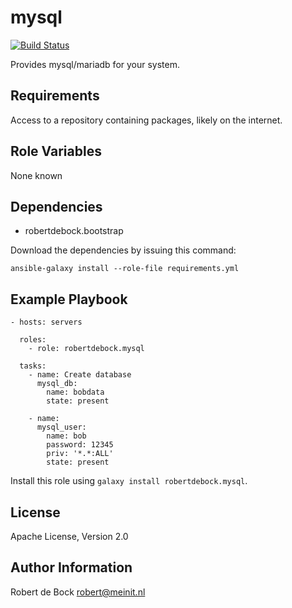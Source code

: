 mysql
=========

[![Build Status](https://travis-ci.org/robertdebock/ansible-role-mysql.svg?branch=master)](https://travis-ci.org/robertdebock/ansible-role-mysql)

Provides mysql/mariadb for your system.

Requirements
------------

Access to a repository containing packages, likely on the internet.

Role Variables
--------------

None known

Dependencies
------------

- robertdebock.bootstrap

Download the dependencies by issuing this command:
```
ansible-galaxy install --role-file requirements.yml
```

Example Playbook
----------------

```
- hosts: servers

  roles:
    - role: robertdebock.mysql

  tasks:
    - name: Create database
      mysql_db:
        name: bobdata
        state: present

    - name:
      mysql_user:
        name: bob
        password: 12345
        priv: '*.*:ALL'
        state: present
```

Install this role using `galaxy install robertdebock.mysql`.

License
-------

Apache License, Version 2.0

Author Information
------------------

Robert de Bock <robert@meinit.nl>
